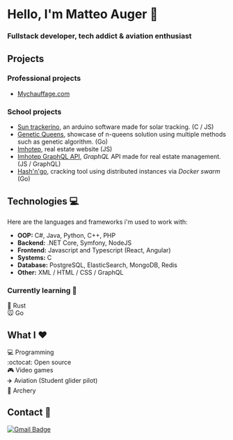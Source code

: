 # Hello, I'm Matteo Auger 👋
### Fullstack developer, tech addict & aviation enthusiast
## Projects

### Professional projects

- [Mychauffage.com](https://www.mychauffage.com/)

### School projects 

- [Sun trackerino](https://github.com/matteoauger/sun-trackerino), an arduino software made for solar tracking. (C / JS)
- [Genetic Queens](https://github.com/matteoauger/genetic-queens), showcase of n-queens solution using multiple methods such as genetic algorithm. (Go)
- [Imhotep](https://github.com/matteoauger/imhotep), real estate website (JS)
- [Imhotep GraphQL API](https://github.com/matteoauger/imhotep-graphql-api), *GraphQL* API made for real estate management. (JS / GraphQL)
- [Hash'n'go](https://github.com/matteoauger/hash-n-go), cracking tool using distributed instances via *Docker swarm* (Go)

## Technologies :computer:

Here are the languages and frameworks i'm used to work with:
* **OOP:** C#, Java, Python, C++, PHP
* **Backend:** .NET Core, Symfony, NodeJS
* **Frontend:** Javascript and Typescript (React, Angular)
* **Systems:**  C
* **Database:** PostgreSQL, ElasticSearch, MongoDB, Redis
* **Other:** XML / HTML / CSS / GraphQL

### Currently learning :brain:

:crab: Rust \
:mouse: Go 

## What I :heart:
:computer: Programming \
:octocat: Open source \
:video_game: Video games \
:airplane: Aviation (Student glider pilot) \
:dart: Archery

## Contact :email:
 [![Gmail Badge](https://img.shields.io/badge/-augermtt@gmail.com-c14438?style=flat-square&logo=Gmail&logoColor=white&link=mailto:augermtt@gmail.com)](mailto:augermtt@gmail.com)
